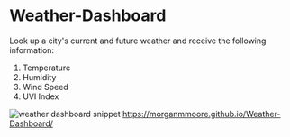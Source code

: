 # Weather-Dashboard

Look up a city's current and future weather and receive the following information:
  1. Temperature
  2. Humidity
  3. Wind Speed
  4. UVI Index

![weather dashboard snippet](https://user-images.githubusercontent.com/85320200/132435818-cacd2853-0de0-4dcd-9a66-dcd4b02a556b.JPG)
https://morganmmoore.github.io/Weather-Dashboard/
